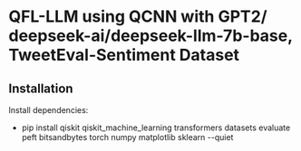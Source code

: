 # QFL-LLM using QCNN with GPT2/ deepseek-ai/deepseek-llm-7b-base, TweetEval-Sentiment Dataset
## Installation
Install dependencies:
- pip install qiskit qiskit_machine_learning transformers datasets evaluate peft bitsandbytes torch numpy matplotlib sklearn --quiet